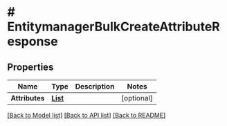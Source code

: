 # # EntitymanagerBulkCreateAttributeResponse


## Properties 


Name | Type | Description | Notes
------------ | ------------- | ------------- | -------------
**Attributes**| [**List<EntitymanagerAttribute>**](EntitymanagerAttribute.md) |   | [optional]


[[Back to Model list]](../../README.md#models) [[Back to API list]](../../README.md#endpoints) [[Back to README]](../../README.md)

